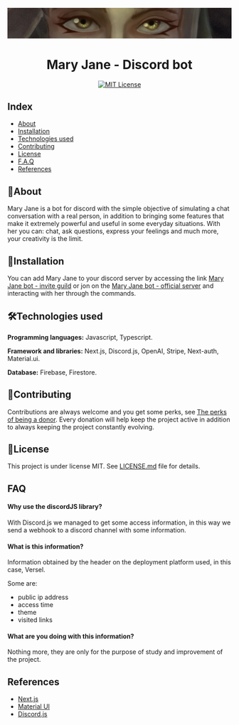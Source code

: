 

<div align="center">


![Mary Jane bot](https://github.com/MoonDusk1996/assets/blob/main/mary-jane-discord-bot/cover.gif) 
# Mary Jane - Discord bot
</div>

<div align="center">
    
[![MIT License](https://img.shields.io/badge/License-MIT-green.svg)](https://choosealicense.com/licenses/mit/)
</div>

## Index 

* [About](#about)
* [Installation](#installation)
* [Technologies used](#technologies-used)
* [Contributing](#contributing)
* [License](#license)
* [F.A.Q](#faq)
* [References](#references)

## 📝About
Mary Jane is a bot for discord with the simple objective of simulating a chat conversation with a real person, in addition to bringing some features that make it extremely powerful and useful in some everyday situations.
With her you can: chat, ask questions, express your feelings and much more, your creativity is the limit.

## 💾Installation
You can add Mary Jane to your discord server by accessing the link [Mary Jane bot - invite guild](https://discord.com/api/oauth2/authorize?client_id=990769238841118740&permissions=0&redirect_uri=https%3A%2F%2Fmary-jane-website.vercel.app%2Fapi%2Fauth%2Fcallback%2Fdiscord&response_type=code&scope=applications.commands%20identify%20bot) or jon on the [Mary Jane bot - official server](https://discord.com/invite/AGfxJKmbKf) and interacting with her through the commands.
    
## 🛠Technologies used

**Programming languages:** Javascript, Typescript.

**Framework and libraries:** Next.js, Discord.js, OpenAI, Stripe, Next-auth, Material.ui.

**Database:** Firebase, Firestore.


## 💖Contributing

Contributions are always welcome and you get some perks, see [The perks of being a donor](https://vercel.com/moondusk1996/mary-jane-website). Every donation will help keep the project active in addition to always keeping the project constantly evolving.


## 📄License
This project is under license MIT. See [LICENSE.md](https://choosealicense.com/licenses/mit/) file for details.



## FAQ

#### Why use the discordJS library?

With Discord.js we managed to get some access information, in this way we send a webhook to a discord channel with some information.

#### What is this information?

Information obtained by the header on the deployment platform used, in this case, Versel.

Some are:
- public ip address
- access time
- theme
- visited links

#### What are you doing with this information?

Nothing more, they are only for the purpose of study and improvement of the project.


## References
 - [Next.js]( https://nextjs.org/)
 - [Material UI](https://mui.com/)
 - [Discord.js](https://discord.js.org/)
